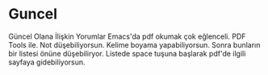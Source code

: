 # Guncel
Güncel Olana İlişkin Yorumlar
Emacs'da pdf okumak çok eğlenceli. PDF Tools ile. Not düşebiliyorsun. Kelime boyama yapabiliyorsun. Sonra bunların bir listesi önüne düşebiliryor. Listede space tuşuna başlarak pdf'de ilgili sayfaya gidebiliyorsun. 
